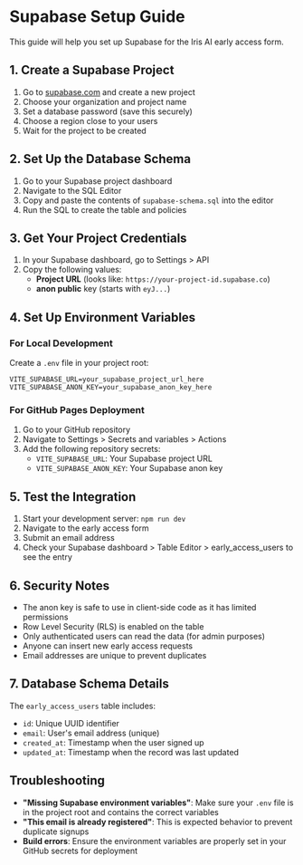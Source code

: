 # Supabase Setup Guide

This guide will help you set up Supabase for the Iris AI early access form.

## 1. Create a Supabase Project

1. Go to [supabase.com](https://supabase.com) and create a new project
2. Choose your organization and project name
3. Set a database password (save this securely)
4. Choose a region close to your users
5. Wait for the project to be created

## 2. Set Up the Database Schema

1. Go to your Supabase project dashboard
2. Navigate to the SQL Editor
3. Copy and paste the contents of `supabase-schema.sql` into the editor
4. Run the SQL to create the table and policies

## 3. Get Your Project Credentials

1. In your Supabase dashboard, go to Settings > API
2. Copy the following values:
   - **Project URL** (looks like: `https://your-project-id.supabase.co`)
   - **anon public** key (starts with `eyJ...`)

## 4. Set Up Environment Variables

### For Local Development

Create a `.env` file in your project root:

```env
VITE_SUPABASE_URL=your_supabase_project_url_here
VITE_SUPABASE_ANON_KEY=your_supabase_anon_key_here
```

### For GitHub Pages Deployment

1. Go to your GitHub repository
2. Navigate to Settings > Secrets and variables > Actions
3. Add the following repository secrets:
   - `VITE_SUPABASE_URL`: Your Supabase project URL
   - `VITE_SUPABASE_ANON_KEY`: Your Supabase anon key

## 5. Test the Integration

1. Start your development server: `npm run dev`
2. Navigate to the early access form
3. Submit an email address
4. Check your Supabase dashboard > Table Editor > early_access_users to see the entry

## 6. Security Notes

- The anon key is safe to use in client-side code as it has limited permissions
- Row Level Security (RLS) is enabled on the table
- Only authenticated users can read the data (for admin purposes)
- Anyone can insert new early access requests
- Email addresses are unique to prevent duplicates

## 7. Database Schema Details

The `early_access_users` table includes:
- `id`: Unique UUID identifier
- `email`: User's email address (unique)
- `created_at`: Timestamp when the user signed up
- `updated_at`: Timestamp when the record was last updated

## Troubleshooting

- **"Missing Supabase environment variables"**: Make sure your `.env` file is in the project root and contains the correct variables
- **"This email is already registered"**: This is expected behavior to prevent duplicate signups
- **Build errors**: Ensure the environment variables are properly set in your GitHub secrets for deployment 